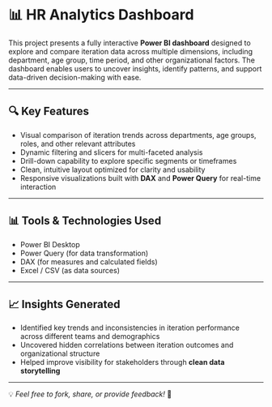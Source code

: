 # 📊 HR Analytics Dashboard

This project presents a fully interactive **Power BI dashboard** designed to explore and compare iteration data across multiple dimensions, including department, age group, time period, and other organizational factors. The dashboard enables users to uncover insights, identify patterns, and support data-driven decision-making with ease.

---

## 🔍 Key Features
- Visual comparison of iteration trends across departments, age groups, roles, and other relevant attributes  
- Dynamic filtering and slicers for multi-faceted analysis  
- Drill-down capability to explore specific segments or timeframes  
- Clean, intuitive layout optimized for clarity and usability  
- Responsive visualizations built with **DAX** and **Power Query** for real-time interaction  

---

## 📊 Tools & Technologies Used
- Power BI Desktop  
- Power Query (for data transformation)  
- DAX (for measures and calculated fields)  
- Excel / CSV (as data sources)  

---

## 📈 Insights Generated
- Identified key trends and inconsistencies in iteration performance across different teams and demographics  
- Uncovered hidden correlations between iteration outcomes and organizational structure  
- Helped improve visibility for stakeholders through **clean data storytelling**  

---

💡 *Feel free to fork, share, or provide feedback!* 🚀
